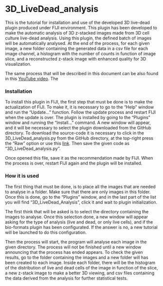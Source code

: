 # 3D_LiveDead_analysis

This is the tutorial for installation and use of the developed 3D live-dead plugin produced under FIJI environment. This plugin has been developed to make the automatic analysis of 3D z-stacked images made from 3D cell culture live-dead analysis. Using this plugin, the defined batch of images will be automatically analysed. At the end of the process, for each given image, a new folder containing the generated data in a csv file for each image channel, a histogram with the number of counts in function of image slice, and a reconstructed z-stack image with enhanced quality for 3D visualization. 

The same process that will be described in this document can be also found in this [YouTube video](https://youtu.be/GbpKZfndSFA). The 

### Installation
To install this plugin in FIJI, the first step that must be done is to make the actualization of FIJI. To make it, it is necessary to go to the “Help” window and run the “Update…” function. Follow the update process and restart FIJI when the update is over. 
The plugin is installed by going to the “Plugins” window and running the “Install…” command. A new window will appear, and it will be necessary to select the plugin downloaded from the GitHub directory. To download the source-code it is necessary to click in the 3D_LiveDead_analysis.py from the GitHub directory, at the top-right press the “Raw” option or use this [link](https://raw.githubusercontent.com/carlesbada/3D_LiveDead_analysis/master/3D_LiveDead_analysis.py). Then save the given code as “3D_LiveDead_analysis.py”.

Once opened this file, save it as the recommendation made by FIJI. When the process is over, restart FIJI again and the plugin will be installed. 

### How it is used
The first thing that must be done, is to place all the images that are needed to analyse in a folder. Make sure that there are only images in this folder. Once this is done, go to the “Plugins” window, and in the last part of the list you will find “3D_LiveDead_Analysis”, click it and wait to plugin initialization. 

The first think that will be asked is to select the directory containing the images to analyse. Once this selection done, a new window will appear asking for the type of analysis (live and dead, or only live cells), and if the bio-formats plugin has been configurated. If the answer is no, a new tutorial will be launched to do this configuration. 

Then the process will start, the program will analyse each image in the given directory. The process will not be finished until a new window announcing that the process has ended appears. To check the given results, go to the folder containing the images and a new folder will has been created to each image. Inside each folder, there will be the histogram of the distribution of live and dead cells of the image in function of the slice, a new z-stack image to make a better 3D viewing, and csv files containing the data derived from the analysis for further statistical tests. 
